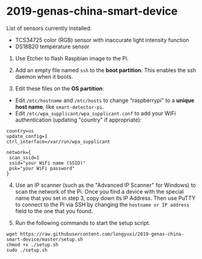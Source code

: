 # 2019-genas-china-smart-device

List of sensors currently installed:
- TCS34725 color (RGB) sensor with inaccurate light intensity function
- DS18B20 temperature sensor
 
1. Use Etcher to flash Raspbian image to the Pi.

2. Add an empty file named `ssh` to the **boot partition**.  This enables the ssh daemon when it boots.

3. Edit these files on the **OS partition**:
  * Edit `/etc/hostname` and `/etc/hosts` to change “raspberrypi” to a **unique host name**, like `smart-detector-pi`.
  * Edit `/etc/wpa_supplicant/wpa_supplicant.conf` to add your WiFi authentication (updating "country" if appropriate):

```
country=us
update_config=1
ctrl_interface=/var/run/wpa_supplicant

network={
 scan_ssid=1
 ssid="your WiFi name (SSID)"
 psk="your WiFi password"
}
```

4. Use an IP scanner (such as the "Advanced IP Scanner" for Windows) to scan the network of the Pi. Once you find a device with the special name that you set in step 3, copy down its IP Address. Then use PuTTY to connect to the Pi via SSH by changing the `hostname or IP address` field to the one that you found.

5. Run the following commands to start the setup script.
```
wget https://raw.githubusercontent.com/longyuxi/2019-genas-china-smart-device/master/setup.sh
chmod +x ./setup.sh
sudo ./setup.sh
```

